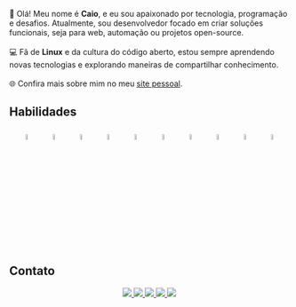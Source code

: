 <p>
👋 Olá! Meu nome é <strong>Caio</strong>, e eu sou apaixonado por tecnologia, programação e desafios. Atualmente, sou desenvolvedor focado em criar soluções funcionais, seja para web, automação ou projetos open-source.  
<br>
<br>
💻 Fã de <strong>Linux</strong> e da cultura do código aberto, estou sempre aprendendo novas tecnologias e explorando maneiras de compartilhar conhecimento.
<br>
<br>
🌐 Confira mais sobre mim no meu <a href="https://caiodetz.com" target="_blank">site pessoal</a>.
</p>

## Habilidades
<p align="center">
<a href="https://html.com/">
<img src="https://cdn.jsdelivr.net/gh/devicons/devicon/icons/html5/html5-original.svg" style="width:5%;margin:10px;" /></a>
<a href="https://www.css3.com/">
<img src="https://cdn.jsdelivr.net/gh/devicons/devicon/icons/css3/css3-original.svg" style="width:5%;margin:10px;" /></a>
<a href="https://www.javascript.com/">
<img src="https://cdn.jsdelivr.net/gh/devicons/devicon/icons/javascript/javascript-original.svg" style="width:5%;margin:10px;" /></a>
<a href="https://nextjs.org/">
<img src="https://cdn.jsdelivr.net/gh/devicons/devicon/icons/nextjs/nextjs-original.svg" style="width:5%;margin:10px;" /></a>
<a href="https://reactjs.org/">
<img src="https://cdn.jsdelivr.net/gh/devicons/devicon/icons/react/react-original.svg" style="width:5%;margin:10px;" /></a>
<a href="https://www.python.org/"><img src="https://cdn.jsdelivr.net/gh/devicons/devicon/icons/python/python-original.svg" style="width:5%;margin:10px;" /></a>
<a href="https://www.typescriptlang.org/"><img src="https://cdn.jsdelivr.net/gh/devicons/devicon/icons/typescript/typescript-original.svg" style="width:5%;margin:10px;" /></a>
<a href="https://nodejs.org/"><img src="https://cdn.jsdelivr.net/gh/devicons/devicon/icons/nodejs/nodejs-original.svg" style="width:5%;margin:10px;" /></a>
<img src="https://cdn.jsdelivr.net/gh/devicons/devicon/icons/linux/linux-original.svg" style="width:5%;margin:10px;" />
<img src="https://cdn.jsdelivr.net/gh/devicons/devicon/icons/windows8/windows8-original.svg" style="width:5%;margin:10px;" />
</p>

## Contato
<p align="center">
<a href="https://instagram.com/caiodetz" target="_blank">
<img src="https://img.shields.io/badge/-Instagram-%23E4405F?style=for-the-badge&logo=instagram&logoColor=white" />
</a>
<a href="https://wa.me/+5566999348031" target="_blank">
<img src="https://img.shields.io/badge/WhatsApp-25D366?style=for-the-badge&logo=whatsapp&logoColor=white" />
</a>
<a href="https://t.me/+5566999348031" target="_blank">
<img src="https://img.shields.io/badge/Telegram-2CA5E0?style=for-the-badge&logo=telegram&logoColor=white" />
</a>
<a href="mailto:caiodetz654@gmail.com">
<img src="https://img.shields.io/badge/-Gmail-%23333?style=for-the-badge&logo=gmail&logoColor=white" />
</a>
<a href="https://br.linkedin.com/in/caio-detz-927345187" target="_blank">
<img src="https://img.shields.io/badge/-LinkedIn-%230077B5?style=for-the-badge&logo=linkedin&logoColor=white" />
</a>
</p>
